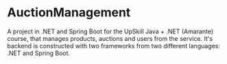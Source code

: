 # AuctionManagement
A project in .NET and Spring Boot for the UpSkill Java + .NET (Amarante) course, that manages products, auctions and users from the service. It's backend is constructed with two frameworks from two different languages: .NET and Spring Boot.
